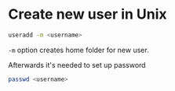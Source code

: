 # Create new user in Unix

```sh
useradd -m <username>
```

`-m` option creates home folder for new user.

Afterwards it's needed to set up password

```sh
passwd <username>
```
